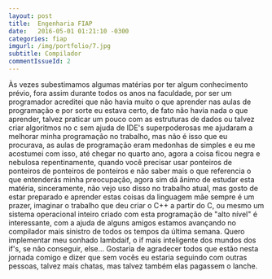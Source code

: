 ```yaml
---
layout: post
title:  Engenharia FIAP
date:   2016-05-01 01:21:10 -0300
categories: fiap
imgurl: /img/portfolio/7.jpg
subtitle: Compilador
commentIssueId: 2
---
```

Às vezes subestimamos algumas matérias por ter algum conhecimento prévio, fora assim durante todos os anos na faculdade, por ser um programador
acreditei que não havia muito o que aprender nas aulas de programação e por sorte eu estava certo, de fato não havia nada o que aprender, talvez praticar
um pouco com as estruturas de dados ou talvez criar algoritmos no c sem ajuda de IDE's superpoderosas me ajudaram a melhorar minha programação no trabalho, mas
não é isso que eu procurava, as aulas de programação eram medonhas de simples e eu me acostumei com isso, até chegar no quarto ano, agora a coisa ficou negra e nebulosa repentinamente, quando você precisar usar ponteiros de ponteiros de ponteiros de ponteiros e não saber mais o que referencia o que entenderás minha preocupação, agora sim dá ânimo de estudar esta matéria, sinceramente, não vejo uso disso no trabalho atual, mas gosto de estar preparado e aprender estas coisas da linguagem mãe sempre é um prazer, imaginar o trabalho que deu criar o C++ a partir do C, ou mesmo um sistema operacional inteiro criado com esta programação de "alto nível" é interessante, com a ajuda de alguns amigos estamos avançando no compilador mais sinistro de todos os tempos da última semana.
Quero implementar meu sonhado lambdaif, o if mais inteligente dos mundos dos if's, se não conseguir, else...
Gostaria de agradecer todos que estão nesta jornada comigo e dizer que sem vocês eu estaria seguindo com outras pessoas, talvez mais chatas, mas talvez também elas pagassem o lanche.


[jekyll-docs]: http://jekyllrb.com/docs/home
[jekyll-gh]:   https://github.com/jekyll/jekyll
[jekyll-talk]: https://talk.jekyllrb.com/
